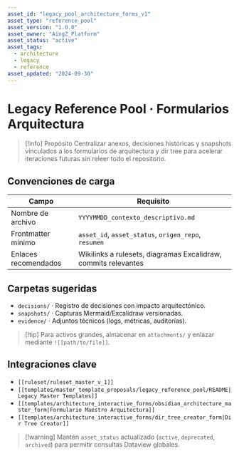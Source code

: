 ```yaml
---
asset_id: "legacy_pool_architecture_forms_v1"
asset_type: "reference_pool"
asset_version: "1.0.0"
asset_owner: "AingZ_Platform"
asset_status: "active"
asset_tags:
  - architecture
  - legacy
  - reference
asset_updated: "2024-09-30"
---
```


# Legacy Reference Pool · Formularios Arquitectura

> [!info] Propósito
> Centralizar anexos, decisiones históricas y snapshots vinculados a los formularios de arquitectura y dir tree para acelerar iteraciones futuras sin releer todo el repositorio.

## Convenciones de carga

| Campo | Requisito |
| --- | --- |
| Nombre de archivo | `YYYYMMDD_contexto_descriptivo.md` |
| Frontmatter mínimo | `asset_id`, `asset_status`, `origen_repo`, `resumen` |
| Enlaces recomendados | Wikilinks a rulesets, diagramas Excalidraw, commits relevantes |

## Carpetas sugeridas

- `decisions/` · Registro de decisiones con impacto arquitectónico.
- `snapshots/` · Capturas Mermaid/Excalidraw versionadas.
- `evidence/` · Adjuntos técnicos (logs, métricas, auditorías).

> [!tip] Para activos grandes, almacenar en `attachments/` y enlazar mediante `![[path/to/file]]`.

## Integraciones clave

- `[[ruleset/ruleset_master_v_1]]`
- `[[templates/master_template_proposals/legacy_reference_pool/README|Legacy Master Templates]]`
- `[[templates/architecture_interactive_forms/obsidian_architecture_master_form|Formulario Maestro Arquitectura]]`
- `[[templates/architecture_interactive_forms/dir_tree_creator_form|Dir Tree Creator]]`

> [!warning] Mantén `asset_status` actualizado (`active`, `deprecated`, `archived`) para permitir consultas Dataview globales.
